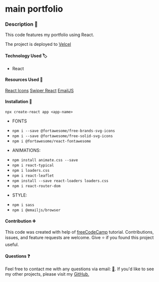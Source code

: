 # main portfolio
### Description :page_with_curl:

This code features my portfolio using React. 

The project is deployed to [Velcel](https://portfoliomp-a0dw6aw0v-marynapr.vercel.app/)


#### Technology Used :label: 

* React

#### Resources Used :wrench: 

[React Icons](https://react-icons.github.io/react-icons/)
[Swiper React](https://swiperjs.com/react)
[EmailJS](https://www.emailjs.com/)

#### Installation :electric_plug:
`npx create-react app <app-name>`
- FONTS
* `npm i --save @fortawesome/free-brands-svg-icons`
* `npm i --save @fortawesome/free-solid-svg-icons`
* `npm i @fortawesome/react-fontawesome`
- ANIMATIONS:
* `npm install animate.css --save`
* `npm i react-typical`
* `npm i loaders.css`
* `npm i react-leaflet`
* `npm install --save react-loaders loaders.css`
* `npm i react-router-dom`
- STYLE:
* `npm i sass`
* `npm i @emailjs/browser`


#### Contribution :heavy_plus_sign: 

This code was created with help of [freeCodeCamp](https://www.youtube.com/watch?v=bmpI252DmiI) tutorial. Contributions, issues, and feature requests are welcome. Give :star: if you found this project useful. 

#### Questions :question: 
Feel free to contact me with any questions via email: [:e-mail:](pryadkamaryna@gmail.com).
If you'd like to see my other projects, please visit my [GitHub.](https://github.com/MarynaPR?tab=repositories)
